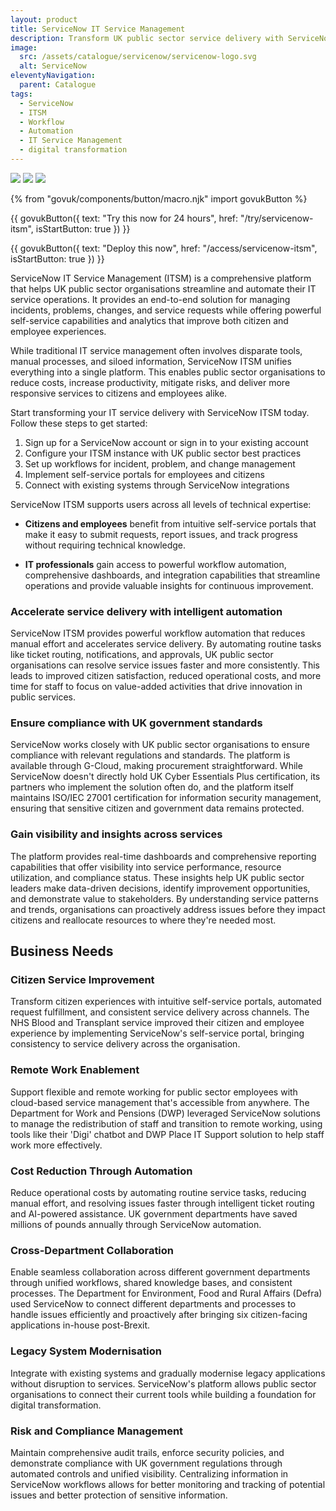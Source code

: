 ```yaml
---
layout: product
title: ServiceNow IT Service Management
description: Transform UK public sector service delivery with ServiceNow ITSM - a comprehensive platform that automates workflows, improves efficiency, and enhances both citizen and employee experiences
image:
  src: /assets/catalogue/servicenow/servicenow-logo.svg
  alt: ServiceNow
eleventyNavigation:
  parent: Catalogue
tags:
  - ServiceNow
  - ITSM
  - Workflow
  - Automation
  - IT Service Management
  - digital transformation
---
```


![](https://img.shields.io/badge/provider-servicenow-green)
![](https://img.shields.io/badge/owner-private_sector-orange)
![](https://img.shields.io/badge/access-NDX_OIDC-green)

{% from "govuk/components/button/macro.njk" import govukButton %}

{{ govukButton({
  text: "Try this now for 24 hours",
  href: "/try/servicenow-itsm",
  isStartButton: true
}) }}
</br>

{{ govukButton({
  text: "Deploy this now",
  href: "/access/servicenow-itsm",
  isStartButton: true
}) }}

ServiceNow IT Service Management (ITSM) is a comprehensive platform that helps UK public sector organisations streamline and automate their IT service operations. It provides an end-to-end solution for managing incidents, problems, changes, and service requests while offering powerful self-service capabilities and analytics that improve both citizen and employee experiences.

While traditional IT service management often involves disparate tools, manual processes, and siloed information, ServiceNow ITSM unifies everything into a single platform. This enables public sector organisations to reduce costs, increase productivity, mitigate risks, and deliver more responsive services to citizens and employees alike.

Start transforming your IT service delivery with ServiceNow ITSM today. Follow these steps to get started:

1. Sign up for a ServiceNow account or sign in to your existing account
2. Configure your ITSM instance with UK public sector best practices
3. Set up workflows for incident, problem, and change management
4. Implement self-service portals for employees and citizens
5. Connect with existing systems through ServiceNow integrations

ServiceNow ITSM supports users across all levels of technical expertise:

- **Citizens and employees** benefit from intuitive self-service portals that make it easy to submit requests, report issues, and track progress without requiring technical knowledge.

- **IT professionals** gain access to powerful workflow automation, comprehensive dashboards, and integration capabilities that streamline operations and provide valuable insights for continuous improvement.

### Accelerate service delivery with intelligent automation

ServiceNow ITSM provides powerful workflow automation that reduces manual effort and accelerates service delivery. By automating routine tasks like ticket routing, notifications, and approvals, UK public sector organisations can resolve service issues faster and more consistently. This leads to improved citizen satisfaction, reduced operational costs, and more time for staff to focus on value-added activities that drive innovation in public services.

### Ensure compliance with UK government standards

ServiceNow works closely with UK public sector organisations to ensure compliance with relevant regulations and standards. The platform is available through G-Cloud, making procurement straightforward. While ServiceNow doesn't directly hold UK Cyber Essentials Plus certification, its partners who implement the solution often do, and the platform itself maintains ISO/IEC 27001 certification for information security management, ensuring that sensitive citizen and government data remains protected.

### Gain visibility and insights across services

The platform provides real-time dashboards and comprehensive reporting capabilities that offer visibility into service performance, resource utilization, and compliance status. These insights help UK public sector leaders make data-driven decisions, identify improvement opportunities, and demonstrate value to stakeholders. By understanding service patterns and trends, organisations can proactively address issues before they impact citizens and reallocate resources to where they're needed most.

## Business Needs

### Citizen Service Improvement

Transform citizen experiences with intuitive self-service portals, automated request fulfillment, and consistent service delivery across channels. The NHS Blood and Transplant service improved their citizen and employee experience by implementing ServiceNow's self-service portal, bringing consistency to service delivery across the organisation.

### Remote Work Enablement

Support flexible and remote working for public sector employees with cloud-based service management that's accessible from anywhere. The Department for Work and Pensions (DWP) leveraged ServiceNow solutions to manage the redistribution of staff and transition to remote working, using tools like their 'Digi' chatbot and DWP Place IT Support solution to help staff work more effectively.

### Cost Reduction Through Automation

Reduce operational costs by automating routine service tasks, reducing manual effort, and resolving issues faster through intelligent ticket routing and AI-powered assistance. UK government departments have saved millions of pounds annually through ServiceNow automation.

### Cross-Department Collaboration

Enable seamless collaboration across different government departments through unified workflows, shared knowledge bases, and consistent processes. The Department for Environment, Food and Rural Affairs (Defra) used ServiceNow to connect different departments and processes to handle issues efficiently and proactively after bringing six citizen-facing applications in-house post-Brexit.

### Legacy System Modernisation

Integrate with existing systems and gradually modernise legacy applications without disruption to services. ServiceNow's platform allows public sector organisations to connect their current tools while building a foundation for digital transformation.

### Risk and Compliance Management

Maintain comprehensive audit trails, enforce security policies, and demonstrate compliance with UK government regulations through automated controls and unified visibility. Centralizing information in ServiceNow workflows allows for better monitoring and tracking of potential issues and better protection of sensitive information.
